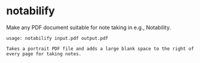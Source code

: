 # notabilify

Make any PDF document suitable for note taking in e.g., Notability.

```
usage: notabilify input.pdf output.pdf

Takes a portrait PDF file and adds a large blank space to the right of every page for taking notes.

```


